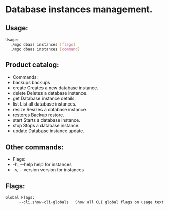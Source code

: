 # Database instances management.

## Usage:
```bash
Usage:
  ./mgc dbaas instances [flags]
  ./mgc dbaas instances [command]
```

## Product catalog:
- Commands:
- backups     backups
- create      Creates a new database instance.
- delete      Deletes a database instance.
- get         Database instance details.
- list        List all database instances.
- resize      Resizes a database instance.
- restores    Backup restore.
- start       Starts a database instance.
- stop        Stops a database instance.
- update      Database instance update.

## Other commands:
- Flags:
- -h, --help      help for instances
- -v, --version   version for instances

## Flags:
```bash
Global Flags:
      --cli.show-cli-globals   Show all CLI global flags on usage text
```

